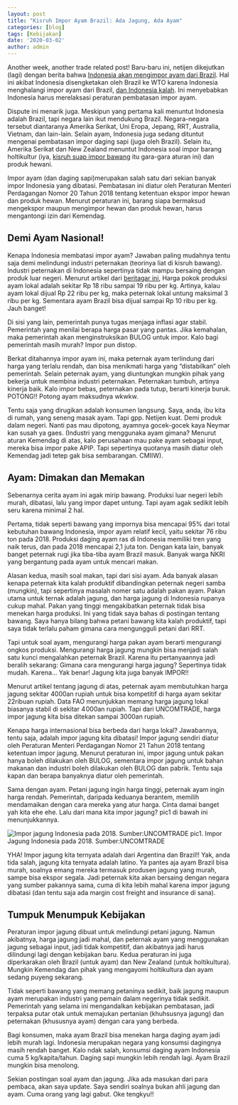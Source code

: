 ```yaml
---
layout: post
title: "Kisruh Impor Ayam Brazil: Ada Jagung, Ada Ayam"
categories: [blog]
tags: [Kebijakan]
date: '2020-03-02'
author: admin
---
```

Another week, another trade related post! Baru-baru ini, netijen dikejutkan (lagi) dengan berita bahwa [Indonesia akan mengimpor ayam dari Brazil](https://beritagar.id/artikel/berita/siap-siap-indonesia-bisa-kebanjiran-ayam-dari-brasil). Hal ini akibat Indonesia disengketakan oleh Brazil ke WTO karena Indonesia menghalangi impor ayam dari Brazil, [dan Indonesia kalah](https://www.liputan6.com/bisnis/read/4032299/kalah-gugatan-di-wto-ri-buka-keran-impor-ayam-dari-brazil?related=dable&utm_expid=.9Z4i5ypGQeGiS7w9arwTvQ.1&utm_referrer=https%3A%2F%2Fwww.google.com%2F). Ini menyebabkan Indonesia harus merelaksasi peraturan pembatasan impor ayam.

Dispute ini menarik juga. Meskipun yang pertama kali menuntut Indonesia adalah Brazil, tapi negara lain ikut mendukung Brazil. Negara-negara tersebut diantaranya Amerika Serikat, Uni Eropa, Jepang, RRT, Australia, Vietnam, dan lain-lain. Selain ayam, Indonesia juga sedang dituntut mengenai pembatasan impor daging sapi (juga oleh Brazil). Selain itu, Amerika Serikat dan New Zealand menuntut Indonesia soal impor barang holtikultur (iya, [kisruh suap impor bawang](https://www.imedkrisna.github.io/bawang/) itu gara-gara aturan ini) dan produk hewani.

Impor ayam (dan daging sapi)merupakan salah satu dari sekian banyak impor Indonesia yang dibatasi. Pembatasan ini diatur oleh Peraturan Menteri Perdagangan Nomor 20 Tahun 2018 tentang ketentuan ekspor impor hewan dan produk hewan. Menurut peraturan ini, barang siapa bermaksud mengekspor maupun mengimpor hewan dan produk hewan, harus mengantongi izin dari Kemendag.

## Demi Ayam Nasional!

Kenapa Indonesia membatasi impor ayam? Jawaban paling mudahnya tentu saja demi melindungi industri peternakan (teorinya liat di kisruh bawang). Industri peternakan di Indonesia sepertinya tidak mampu bersaing dengan produk luar negeri. Menurut artikel dari [beritagar ini](https://beritagar.id/artikel/berita/siap-siap-indonesia-bisa-kebanjiran-ayam-dari-brasil), Harga pokok produksi ayam lokal adalah sekitar Rp 18 ribu sampai 19 ribu per kg. Artinya, kalau ayam lokal dijual Rp 22 ribu per kg, maka peternak lokal untung maksimal 3 ribu per kg. Sementara ayam Brazil bisa dijual sampai Rp 10 ribu per kg. Jauh banget!

Di sisi yang lain, pemerintah punya tugas menjaga inflasi agar stabil. Pemerintah yang menilai berapa harga pasar yang pantas. Jika kemahalan, maka pemerintah akan menginstruksikan BULOG untuk impor. Kalo bagi pemerintah masih murah? Impor pun distop.

Berkat ditahannya impor ayam ini, maka peternak ayam terlindung dari harga yang terlalu rendah, dan bisa menikmati harga yang “distabilkan” oleh pemerintah. Selain peternak ayam, yang diuntungkan mungkin pihak yang bekerja untuk membina industri peternakan. Peternakan tumbuh, artinya kinerja baik. Kalo impor bebas, peternakan pada tutup, berarti kinerja buruk. POTONG!! Potong ayam maksudnya wkwkw.

Tentu saja yang dirugikan adalah konsumen langsung. Saya, anda, ibu kita di rumah, yang seneng masak ayam. Tapi gpp. Netijen kuat. Demi produk dalam negeri. Nanti pas mau dipotong, ayamnya gocek-gocek kaya Neymar kan susah ya gaes.
(Industri yang menggunaka ayam gimana? Menurut aturan Kemendag di atas, kalo perusahaan mau pake ayam sebagai input, mereka bisa impor pake APIP. Tapi sepertinya quotanya masih diatur oleh Kemendag jadi tetep gak bisa sembarangan. CMIIW).

## Ayam: Dimakan dan Memakan

Sebenarnya cerita ayam ini agak mirip bawang. Produksi luar negeri lebih murah, dibatasi, lalu yang impor dapet untung. Tapi ayam agak sedikit lebih seru karena minimal 2 hal.

Pertama, tidak seperti bawang yang impornya bisa mencapai 95% dari total kebutuhan bawang Indonesia, impor ayam relatif kecil, yaitu sekitar 76 ribu ton pada 2018. Produksi daging ayam ras di Indonesia memiliki tren yang naik terus, dan pada 2018 mencapai 2,1 juta ton. Dengan kata lain, banyak banget peternak rugi jika tiba-tiba ayam Brazil masuk. Banyak warga NKRI yang bergantung pada ayam untuk mencari makan.

Alasan kedua, masih soal makan, tapi dari sisi ayam. Ada banyak alasan kenapa peternak kita kalah produktif dibandingkan peternak negeri samba (mungkin), tapi sepertinya masalah nomer satu adalah pakan ayam. Pakan utama untuk ternak adalah jagung, dan harga jagung di Indonesia rupanya cukup mahal. Pakan yang tinggi mengakibatkan peternak tidak bisa menekan harga produksi. Ini yang tidak saya bahas di postingan tentang bawang. Saya hanya bilang bahwa petani bawang kita kalah produktif, tapi saya tidak terlalu paham gimana cara mengungguli petani dari RRT.

Tapi untuk soal ayam, mengurangi harga pakan ayam berarti mengurangi ongkos produksi. Mengurangi harga jagung mungkin bisa menjadi salah satu kunci mengalahkan peternak Brazil. Karena itu pertanyaannya jadi beralih sekarang: Gimana cara mengurangi harga jagung?
Sepertinya tidak mudah. Karena… Yak benar! Jagung kita juga banyak IMPOR!!

Menurut artikel tentang jagung di atas, peternak ayam membutuhkan harga jagung sekitar 4000an rupiah untuk bisa kompetitif di harga ayam sekitar 22ribuan rupiah. Data FAO menunjukkan memang harga jagung lokal biasanya stabil di sekitar 4 000an rupiah. Tapi dari UNCOMTRADE, harga impor jagung kita bisa ditekan sampai 3000an rupiah.

Kenapa harga internasional bisa berbeda dari harga lokal? Jawabannya, tentu saja, adalah impor jagung kita dibatasi!
Impor jagung sendiri diatur oleh Peraturan Menteri Perdagangan Nomor 21 Tahun 2018 tentang ketentuan impor jagung. Menurut peraturan ini, impor jagung untuk pakan hanya boleh dilakukan oleh BULOG, sementara impor jagung untuk bahan makanan dan industri boleh dilakukan oleh BULOG dan pabrik. Tentu saja kapan dan berapa banyaknya diatur oleh pemerintah.

Sama dengan ayam. Petani jagung ingin harga tinggi, peternak ayam ingin harga rendah. Pemerintah, daripada keduanya berantem, memilih mendamaikan dengan cara mereka yang atur harga. Cinta damai banget yah kita ehe ehe.
Lalu dari mana kita impor jagung? pic1 di bawah ini menunjukkannya.

![Impor jagung Indonesia pada 2018. Sumber:UNCOMTRADE](/images/impor_jagung.png "Impor jagung Indonesia pada 2018. Sumber:UNCOMTRADE")
pic1. Impor Jagung Indonesia pada 2018. Sumber:UNCOMTRADE

YHA! Impor jagung kita ternyata adalah dari Argentina dan Brazil!! Yak, anda tida salah, jagung kita ternyata adalah latino. Ya pantes aja ayam Brazil bisa murah, soalnya emang mereka termasuk produsen jagung yang murah, sampe bisa ekspor segala. Jadi peternak kita akan bersaing dengan negara yang sumber pakannya sama, cuma di kita lebih mahal karena impor jagung dibatasi (dan tentu saja ada margin cost freight and insurance di sana).

## Tumpuk Menumpuk Kebijakan

Peraturan impor jagung dibuat untuk melindungi petani jagung. Namun akibatnya, harga jagung jadi mahal, dan peternak ayam yang menggunakan jagung sebagai input, jadi tidak kompetitif, dan akibatnya jadi harus dilindungi lagi dengan kebijakan baru. Kedua peraturan ini juga diperkarakan oleh Brazil (untuk ayam) dan New Zealand (untuk holtikultura). Mungkin Kemendag dan pihak yang mengayomi holtikultura dan ayam sedang puyeng sekarang.

Tidak seperti bawang yang memang petaninya sedikit, baik jagung maupun ayam merupakan industri yang pemain dalam negerinya tidak sedikit. Pemerintah yang selama ini mengandalkan kebijakan pembatasan, jadi terpaksa putar otak untuk memajukan pertanian (khuhsusnya jagung) dan peternakan (khususnya ayam) dengan cara yang berbeda.

Bagi konsumen, maka ayam Brazil bisa menekan harga daging ayam jadi lebih murah lagi. Indonesia merupakan negara yang konsumsi dagingnya masih rendah banget. Kalo ndak salah, konsumsi daging ayam Indonesia cuma 5 kg/kapita/tahun. Daging sapi mungkin lebih rendah lagi. Ayam Brazil mungkin bisa menolong.

Sekian postingan soal ayam dan jagung. Jika ada masukan dari para pembaca, akan saya update. Saya sendiri soalnya bukan ahli jagung dan ayam. Cuma orang yang lagi gabut. Oke tengkyu!!

